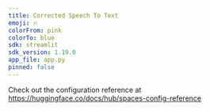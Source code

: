 ```yaml
---
title: Corrected Speech To Text
emoji: 🔥
colorFrom: pink
colorTo: blue
sdk: streamlit
sdk_version: 1.19.0
app_file: app.py
pinned: false
---
```


Check out the configuration reference at https://huggingface.co/docs/hub/spaces-config-reference
